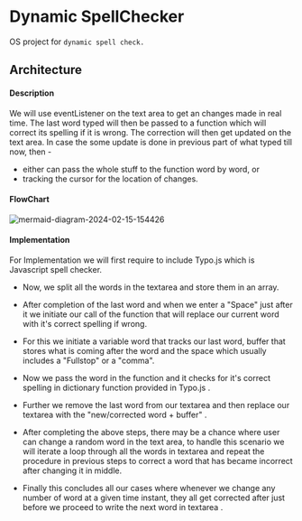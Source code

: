 # Dynamic SpellChecker
OS project for `dynamic spell check.`

## Architecture
#### Description
We will use eventListener on the text area to get an changes made in real time. The last word typed will then be passed to a function which will correct its spelling if it is wrong. The correction will then get updated on the text area. 
In case the some update is done in previous part of what typed till now, then - 
  - either can pass the whole stuff to the function word by word, or
  - tracking the cursor for the location of changes.

#### FlowChart
![mermaid-diagram-2024-02-15-154426](https://github.com/DPS-2005/OS_SpellChecker/assets/61118074/019995c3-10b1-4cc1-9ef5-e2ed6df683e1)

#### Implementation 
For Implementation we will first require to include Typo.js which is Javascript spell checker.               
- Now, we split all the words in the textarea and store them in an array.    
- After completion of the last word and when we enter a "Space" just after it we initiate our call of the function that will replace our current word with it's correct spelling if wrong.
   
- For this we initiate a variable word that tracks our last word, buffer that stores what is coming after the word and the  space which usually includes a "Fullstop" or a "comma".
  
- Now we pass the word in the function and it checks for it's correct spelling in dictionary function provided in Typo.js .
      
- Further we remove the last word from our textarea and then replace our textarea with the "new/corrected word + buffer" .

- After completing the above steps, there may be a chance where user can change a random word in the text area, to handle this scenario we will iterate a loop through all the words in textarea and repeat the procedure in previous steps to correct a word that has became incorrect after changing it in middle.

- Finally this concludes all our cases where whenever we change any number of word at a given time instant, they all get corrected after just before we proceed to write the next word in textarea .
  
